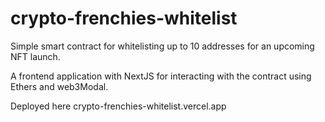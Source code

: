 # crypto-frenchies-whitelist

Simple smart contract for whitelisting up to 10 addresses for an upcoming NFT launch.

A frontend application with NextJS for interacting with the contract using Ethers and web3Modal.

Deployed here crypto-frenchies-whitelist.vercel.app
